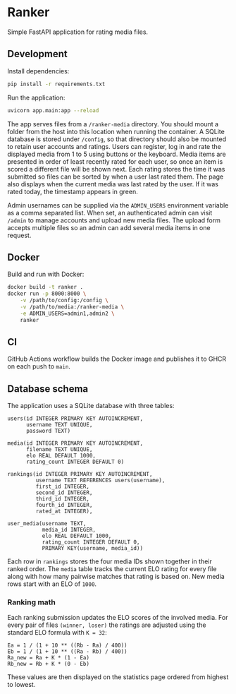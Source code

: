 # Ranker

Simple FastAPI application for rating media files.

## Development

Install dependencies:

```bash
pip install -r requirements.txt
```

Run the application:

```bash
uvicorn app.main:app --reload
```

The app serves files from a `/ranker-media` directory. You should mount a
folder from the host into this location when running the container. A SQLite
database is stored under `/config`, so that directory should also be mounted to
retain user accounts and ratings. Users can register, log in and rate the
displayed media from 1 to 5 using buttons or the keyboard. Media items are
presented in order of least recently rated for each user, so once an item is
scored a different file will be shown next. Each rating stores the time it was
submitted so files can be sorted by when a user last rated them.
The page also displays when the current media was last rated by the user. If it
was rated today, the timestamp appears in green.

Admin usernames can be supplied via the `ADMIN_USERS` environment variable as a
comma separated list. When set, an authenticated admin can visit `/admin` to
manage accounts and upload new media files. The upload form accepts multiple
files so an admin can add several media items in one request.

## Docker

Build and run with Docker:

```bash
docker build -t ranker .
docker run -p 8000:8000 \
    -v /path/to/config:/config \
    -v /path/to/media:/ranker-media \
    -e ADMIN_USERS=admin1,admin2 \
    ranker
```

## CI

GitHub Actions workflow builds the Docker image and publishes it to GHCR on each push to `main`.

## Database schema

The application uses a SQLite database with three tables:

```
users(id INTEGER PRIMARY KEY AUTOINCREMENT,
      username TEXT UNIQUE,
      password TEXT)

media(id INTEGER PRIMARY KEY AUTOINCREMENT,
      filename TEXT UNIQUE,
      elo REAL DEFAULT 1000,
      rating_count INTEGER DEFAULT 0)

rankings(id INTEGER PRIMARY KEY AUTOINCREMENT,
         username TEXT REFERENCES users(username),
         first_id INTEGER,
         second_id INTEGER,
         third_id INTEGER,
         fourth_id INTEGER,
         rated_at INTEGER),

user_media(username TEXT,
           media_id INTEGER,
           elo REAL DEFAULT 1000,
           rating_count INTEGER DEFAULT 0,
           PRIMARY KEY(username, media_id))
```

Each row in `rankings` stores the four media IDs shown together in their ranked
order. The `media` table tracks the current ELO rating for every file along with
how many pairwise matches that rating is based on. New media rows start with an
ELO of `1000`.

### Ranking math

Each ranking submission updates the ELO scores of the involved media. For every
pair of files `(winner, loser)` the ratings are adjusted using the standard ELO
formula with `K = 32`:

```
Ea = 1 / (1 + 10 ** ((Rb - Ra) / 400))
Eb = 1 / (1 + 10 ** ((Ra - Rb) / 400))
Ra_new = Ra + K * (1 - Ea)
Rb_new = Rb + K * (0 - Eb)
```

These values are then displayed on the statistics page ordered from highest to
lowest.

